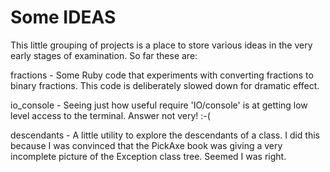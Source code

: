 # Some IDEAS

This little grouping of projects is a place to store various ideas in the
very early stages of examination. So far these are:

fractions - Some Ruby code that experiments with converting fractions to
binary fractions. This code is deliberately slowed down for dramatic effect.

io_console - Seeing just how useful require 'IO/console' is at getting low
level access to the terminal. Answer not very! :-(

descendants - A little utility to explore the descendants of a class. I did this
because I was convinced that the PickAxe book was giving a very incomplete
picture of the Exception class tree. Seemed I was right.
